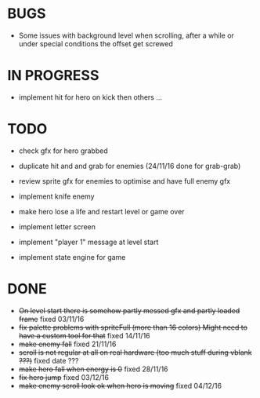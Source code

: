 BUGS
====

* Some issues with background level when scrolling, after a while or under special
conditions the offset get screwed

IN PROGRESS
===========

* implement hit for hero on kick then others ... 

TODO
====

* check gfx for hero grabbed
* duplicate hit and and grab for enemies (24/11/16 done for grab-grab)
* review sprite gfx for enemies to optimise and have full enemy gfx

* implement knife enemy

* make hero lose a life and restart level or game over

* implement letter screen
* implement "player 1" message at level start 

* implement state engine for game

DONE
====

* ~~On level start there is somehow partly messed gfx and partly loaded frame~~ fixed 03/11/16
* ~~fix palette problems with spriteFull (more than 16 colors) Might need to have a custom tool for that~~ fixed 14/11/16
* ~~make enemy fall~~ fixed 21/11/16
* ~~scroll is not regular at all on real hardware (too much stuff during vblank ???)~~ fixed date ???
* ~~make hero fall when energy is 0~~ fixed 28/11/16
* ~~fix hero jump~~ fixed 03/12/16
* ~~make enemy scroll look ok when hero is moving~~ fixed 04/12/16

